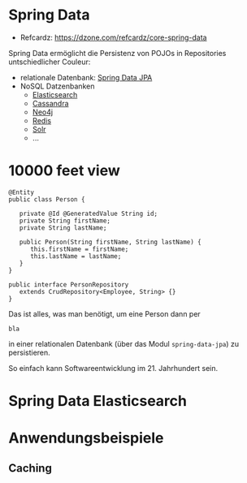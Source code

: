 # Spring Data
* Refcardz: https://dzone.com/refcardz/core-spring-data

Spring Data ermöglicht die Persistenz von POJOs in Repositories untschiedlicher Couleur:

* relationale Datenbank: [Spring Data JPA](http://projects.spring.io/spring-data-jpa)
* NoSQL Datzenbanken
  * [Elasticsearch](http://projects.spring.io/spring-data-elasticsearch)
  * [Cassandra](http://projects.spring.io/spring-data-cassandra)
  * [Neo4j](http://projects.spring.io/spring-data-neo4j)
  * [Redis](http://projects.spring.io/spring-data-redis)
  * [Solr](http://projects.spring.io/spring-data-solr)
  * ...

# 10000 feet view

```
@Entity
public class Person {
   
   private @Id @GeneratedValue String id;
   private String firstName;
   private String lastName;
   
   public Person(String firstName, String lastName) {
      this.firstName = firstName;
      this.lastName = lastName;
   }
}

public interface PersonRepository 
   extends CrudRepository<Employee, String> {}
}
```
Das ist alles, was man benötigt, um eine Person dann per 

```
bla
```
in einer relationalen Datenbank (über das Modul ``spring-data-jpa``) zu persistieren.

So einfach kann Softwareentwicklung im 21. Jahrhundert sein.

# Spring Data Elasticsearch

# Anwendungsbeispiele
## Caching

